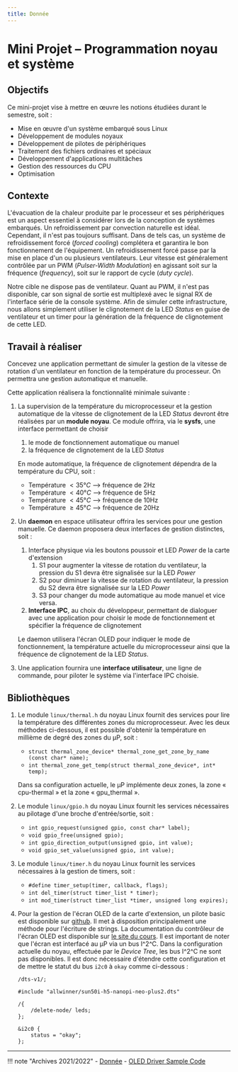 ```yaml
---
title: Donnée
---
```


# Mini Projet – Programmation noyau et système

## Objectifs

Ce mini-projet vise à mettre en œuvre les notions étudiées durant le semestre, soit :

- Mise en œuvre d'un système embarqué sous Linux
- Développement de modules noyaux
- Développement de pilotes de périphériques
- Traitement des fichiers ordinaires et spéciaux
- Développement d'applications multitâches
- Gestion des ressources du CPU
- Optimisation

## Contexte

L'évacuation de la chaleur produite par le processeur et ses périphériques est un aspect essentiel à considérer lors de la conception de systèmes embarqués. Un refroidissement par convection naturelle est idéal. Cependant, il n'est pas toujours suffisant. Dans de tels cas, un système de refroidissement forcé (_forced cooling_) complétera et garantira le bon fonctionnement de l'équipement. Un refroidissement forcé passe par la mise en place d'un ou plusieurs ventilateurs. Leur vitesse est généralement contrôlée par un PWM (_Pulser-Width Modulation_) en agissant soit sur la fréquence (_frequency_), soit sur le rapport de cycle (_duty cycle_).

Notre cible ne dispose pas de ventilateur. Quant au PWM, il n'est pas disponible, car son signal de sortie est multiplexé avec le signal RX de l'interface série de la console système. Afin de simuler cette infrastructure, nous allons simplement utiliser le clignotement de la LED _Status_ en guise de ventilateur et un timer pour la génération de la fréquence de clignotement de cette LED.

## Travail à réaliser

Concevez une application permettant de simuler la gestion de la vitesse
de rotation d'un ventilateur en fonction de la température du
processeur. On permettra une gestion automatique et manuelle.

Cette application réalisera la fonctionnalité minimale suivante :

1.  La supervision de la température du microprocesseur et la gestion
    automatique de la vitesse de clignotement de la LED _Status_ devront
    être réalisées par un **module noyau**. Ce module offrira, via le **sysfs**,
    une interface permettant de choisir
   
    1. le mode de fonctionnement automatique ou manuel
    2. la fréquence de clignotement de la LED _Status_

    En mode automatique, la fréquence de clignotement dépendra de la température du CPU, soit :
    
    - Température $< 35 °C$ --> fréquence de 2Hz
    - Température $< 40 °C$ --> fréquence de 5Hz
    - Température $< 45 °C$ --> fréquence de 10Hz
    - Température $\geq 45 °C$ --> fréquence de 20Hz

2.  Un **daemon** en espace utilisateur offrira les services pour une gestion manuelle.
    Ce daemon proposera deux interfaces de gestion distinctes, soit :

    1. Interface physique via les boutons poussoir et LED _Power_ de la carte d'extension
        1. S1 pour augmenter la vitesse de rotation du ventilateur, la pression du S1
           devra être signalisée sur la LED _Power_
        2. S2 pour diminuer la vitesse de rotation du ventilateur, la pression du S2
           devra être signalisée sur la LED _Power_
        3. S3 pour changer du mode automatique au mode manuel et vice versa.
    2. **Interface IPC**, au choix du développeur, permettant de dialoguer
       avec une application pour choisir le mode de fonctionnement et
       spécifier la fréquence de clignotement

    Le daemon utilisera l'écran OLED pour indiquer le mode de
    fonctionnement, la température actuelle du microprocesseur ainsi que
    la fréquence de clignotement de la LED _Status_.

3.  Une application fournira une **interface utilisateur**, une ligne de
    commande, pour piloter le système via l'interface IPC choisie.

## Bibliothèques

1.  Le module `linux/thermal.h` du noyau Linux fournit des services pour
    lire la température des différentes zones du microprocesseur. Avec
    les deux méthodes ci-dessous, il est possible d'obtenir la
    température en millième de degré des zones du μP, soit :

    - `struct thermal_zone_device* thermal_zone_get_zone_by_name (const char* name);`
    - `int thermal_zone_get_temp(struct thermal_zone_device*, int* temp);`

    Dans sa configuration actuelle, le μP implémente deux zones, la zone « cpu-thermal » et la zone
    « gpu_thermal ».

2.  Le module `linux/gpio.h` du noyau Linux fournit les services nécessaires au pilotage d'une broche d'entrée/sortie, soit :

    - `int gpio_request(unsigned gpio, const char* label);`
    - `void gpio_free(unsigned gpio);`
    - `int gpio_direction_output(unsigned gpio, int value);`
    - `void gpio_set_value(unsigned gpio, int value);`

3.  Le module `linux/timer.h` du noyau Linux fournit les services nécessaires à la gestion de timers, soit :

    - `#define timer_setup(timer, callback, flags);`
    - `int del_timer(struct timer_list * timer);`
    - `int mod_timer(struct timer_list *timer, unsigned long expires);`

4.  Pour la gestion de l'écran OLED de la carte d'extension, un pilote
    basic est disponible sur [github](https://github.com/mse-csel/csel-workspace/tree/main/src/07_miniproj/oled).
    Il met à disposition principalement une méthode pour l'écriture de strings. La
    documentation du contrôleur de l'écran OLED est disponible
    sur [le site du cours](https://mse-csel.github.io/website/documentation/nanopi/).
    Il est important de noter que l'écran est interfacé au
    μP via un bus I^2^C. Dans la configuration actuelle du noyau,
    effectuée par le _Device Tree_, les bus I^2^C ne sont pas
    disponibles. Il est donc nécessaire d'étendre cette configuration et
    de mettre le statut du bus `i2c0` à `okay` comme ci-dessous :

    ```text
    /dts-v1/;

    #include "allwinner/sun50i-h5-nanopi-neo-plus2.dts"
    
    /{
        /delete-node/ leds;
    };

    &i2c0 {
        status = "okay";
    };
    ```

---

!!! note "Archives 2021/2022"
    - [Donnée](assets/sp.08.1_mas_csel_mini_projet.pdf)
    - [OLED Driver Sample Code](assets/oled.tar)